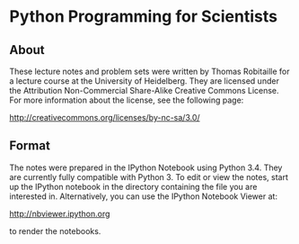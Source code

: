 Python Programming for Scientists
=================================

About
-----

These lecture notes and problem sets were written by Thomas Robitaille for a
lecture course at the University of Heidelberg. They are licensed under the
Attribution Non-Commercial Share-Alike Creative Commons License. For more
information about the license, see the following page:

  http://creativecommons.org/licenses/by-nc-sa/3.0/

Format
------

The notes were prepared in the IPython Notebook using Python 3.4. They are
currently fully compatible with Python 3. To edit or view the notes, start up
the IPython notebook in the directory containing the file you are interested
in. Alternatively, you can use the IPython Notebook Viewer at:

  http://nbviewer.ipython.org

to render the notebooks.
